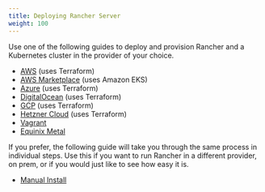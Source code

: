 ```yaml
---
title: Deploying Rancher Server
weight: 100
---
```


Use one of the following guides to deploy and provision Rancher and a Kubernetes cluster in the provider of your choice.

- [AWS](./amazon-aws-qs) (uses Terraform)
- [AWS Marketplace](./amazon-aws-marketplace-qs) (uses Amazon EKS)
- [Azure](./microsoft-azure-qs) (uses Terraform)
- [DigitalOcean](./digital-ocean-qs) (uses Terraform)
- [GCP](./google-gcp-qs) (uses Terraform)
- [Hetzner Cloud](./hetzner-cloud-qs) (uses Terraform)
- [Vagrant](./quickstart-vagrant)
- [Equinix Metal](./equinix-metal-qs)


If you prefer, the following guide will take you through the same process in individual steps. Use this if you want to run Rancher in a different provider, on prem, or if you would just like to see how easy it is.

- [Manual Install](./quickstart-manual-setup)
